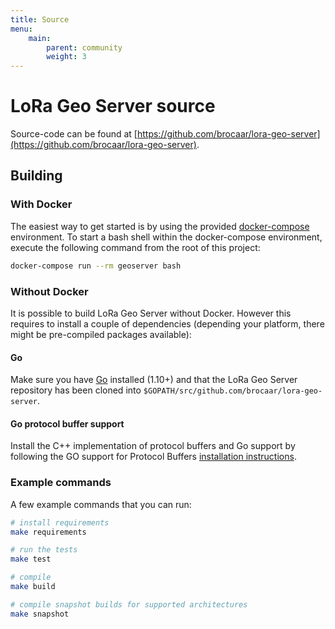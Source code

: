 ```yaml
---
title: Source
menu:
    main:
        parent: community
        weight: 3
---
```


# LoRa Geo Server source

Source-code can be found at [https://github.com/brocaar/lora-geo-server](https://github.com/brocaar/lora-geo-server).

## Building

### With Docker

The easiest way to get started is by using the provided 
[docker-compose](https://docs.docker.com/compose/) environment. To start a bash
shell within the docker-compose environment, execute the following command from
the root of this project:

```bash
docker-compose run --rm geoserver bash
```

### Without Docker

It is possible to build LoRa Geo Server without Docker. However this requires
to install a couple of dependencies (depending your platform, there might be
pre-compiled packages available):

#### Go

Make sure you have [Go](https://golang.org/) installed (1.10+) and that the LoRa
Geo Server repository has been cloned into 
`$GOPATH/src/github.com/brocaar/lora-geo-server`.

#### Go protocol buffer support

Install the C++ implementation of protocol buffers and Go support by following
the GO support for Protocol Buffers [installation instructions](https://github.com/golang/protobuf).

### Example commands

A few example commands that you can run:

```bash
# install requirements
make requirements

# run the tests
make test

# compile
make build

# compile snapshot builds for supported architectures
make snapshot
```
